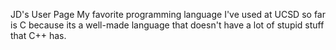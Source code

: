 JD's User Page
My favorite programming language I've used at UCSD so far is C because its a well-made language that doesn't have a lot of stupid stuff that C++ has. 